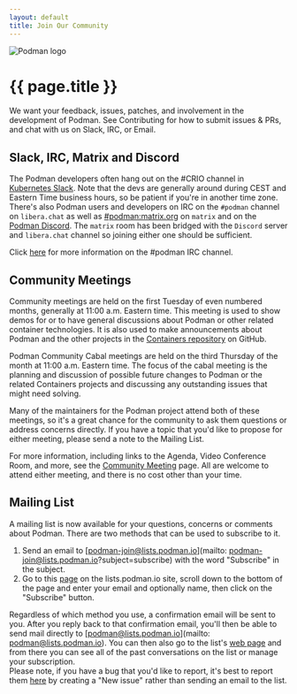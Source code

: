 ```yaml
---
layout: default
title: Join Our Community
---
```


![Podman logo](../images/podman.svg)

# {{ page.title }}

We want your feedback, issues, patches, and involvement in the development of Podman. See Contributing for how to submit issues & PRs, and chat with us on Slack, IRC, or Email.

## Slack, IRC, Matrix and Discord

The Podman developers often hang out on the #CRIO channel in [Kubernetes Slack](https://slack.k8s.io/). Note that the devs are generally around during CEST and Eastern Time business hours, so be patient if you're in another time zone. There's also Podman users and developers on IRC on the `#podman` channel on `libera.chat` as well as [#podman:matrix.org](https://matrix.to/#/#podman:matrix.org) on `matrix` and on the [Podman Discord](https://discord.gg/x5GzFF6QH4). The `matrix` room has been bridged with the `Discord` server and `libera.chat` channel so joining either one should be sufficient.

Click [here](./irc.md) for more information on the #podman IRC channel.

## Community Meetings

Community meetings are held on the first Tuesday of even numbered months, generally at 11:00 a.m. Eastern time.  This meeting is used to show demos for or to have general discussions about Podman or other related container technologies.  It is also used to make announcements about Podman and the other projects in the [Containers repository](https://github.com/containers/) on GitHub.

Podman Community Cabal meetings are held on the third Thursday of the month at 11:00 a.m. Eastern time.  The focus of the cabal meeting is the planning and discussion of possible future changes to Podman or the related Containers projects and discussing any outstanding issues that might need solving.

Many of the maintainers for the Podman project attend both of these meetings, so it's a great chance for the community to ask them questions or address concerns directly.  If you have a topic that you'd like to propose for either meeting, please send a note to the Mailing List.

For more information, including links to the Agenda, Video Conference Room, and more, see the [Community Meeting](https://podman.io/community/meeting/) page.  All are welcome to attend either meeting, and there is no cost other than your time.

## Mailing List

A mailing list is now available for your questions, concerns or comments about Podman. There are two methods that can be used to subscribe to it.

1.  Send an email to [podman-join@lists.podman.io](mailto: podman-join@lists.podman.io?subject=subscribe) with the word "Subscribe" in the subject.
2.  Go to this [page](https://lists.podman.io/admin/lists/podman.lists.podman.io/) on the lists.podman.io site, scroll down to the bottom of the page and enter your email and optionally name, then click on the "Subscribe" button.

Regardless of which method you use, a confirmation email will be sent to you. After you reply back to that confirmation email, you'll then be able to send mail directly to [podman@lists.podman.io](mailto: podman@lists.podman.io). You can then also go to the list's [web page](https://lists.podman.io/archives/list/podman@lists.podman.io/) and from there you can see all of the past conversations on the list or manage your subscription.  
Please note, if you have a bug that you'd like to report, it's best to report them [here](https://github.com/containers/podman/issues) by creating a "New issue" rather than sending an email to the list.
